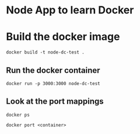 # Node App to learn Docker

# Build the docker image
`docker build -t node-dc-test .`

## Run the docker container

`docker run -p 3000:3000 node-dc-test`


## Look at the port mappings

`docker ps`

`docker port <container>`